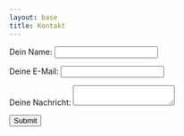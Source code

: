 ```yaml
---
layout: base
title: Kontakt
---
```


<form 
  name="contact" 
  method="POST" 
  netlify-honeypot="non-human"
  data-netlify-recaptcha="true"
  data-netlify="true"
>
  <p style="display: none;">
    <label>Don’t fill this out if you’re human: <input name="non-human" /></label>
  </p>
  <p>
    <label>Dein Name: <input type="text" name="name" /></label>
  </p>
  <p>
    <label>Deine E-Mail: <input type="email" name="email" /></label>
  </p>
  <p>
    <label>Deine Nachricht: <textarea name="message"></textarea></label>
  </p>
  <div data-netlify-recaptcha="true"></div>
  <p>
    <input type="submit" />
  </p>
</form>